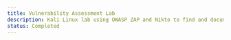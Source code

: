 ```yaml
---
title: Vulnerability Assessment Lab
description: Kali Linux lab using OWASP ZAP and Nikto to find and document security flaws.
status: Completed
---
```

